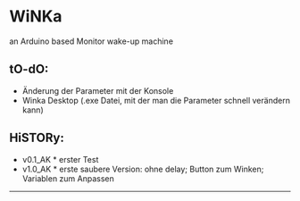 WiNKa
=====

an Arduino based Monitor wake-up machine



## tO-dO:

* Änderung der Parameter mit der Konsole
* Winka Desktop  (.exe Datei, mit der man die Parameter schnell verändern kann)



## HiSTORy:

* v0.1_AK  * erster Test
* v1.0_AK  * erste saubere Version: ohne delay; Button zum Winken; Variablen zum Anpassen

---

